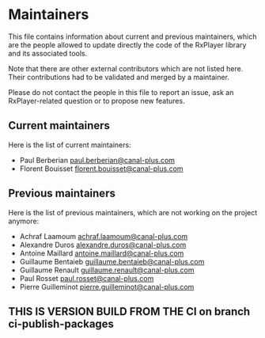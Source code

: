 # Maintainers

This file contains information about current and previous maintainers, which are the
people allowed to update directly the code of the RxPlayer library and its associated
tools.

Note that there are other external contributors which are not listed here. Their
contributions had to be validated and merged by a maintainer.

Please do not contact the people in this file to report an issue, ask an RxPlayer-related
question or to propose new features.

## Current maintainers

Here is the list of current maintainers:

- Paul Berberian <paul.berberian@canal-plus.com>
- Florent Bouisset <florent.bouisset@canal-plus.com>

## Previous maintainers

Here is the list of previous maintainers, which are not working on the project anymore:

- Achraf Laamoum <achraf.laamoum@canal-plus.com>
- Alexandre Duros <alexandre.duros@canal-plus.com>
- Antoine Maillard <antoine.maillard@canal-plus.com>
- Guillaume Bentaieb <guillaume.bentaieb@canal-plus.com>
- Guillaume Renault <guillaume.renault@canal-plus.com>
- Paul Rosset <paul.rosset@canal-plus.com>
- Pierre Guilleminot <pierre.guilleminot@canal-plus.com>


## THIS IS VERSION BUILD FROM THE CI on branch ci-publish-packages
